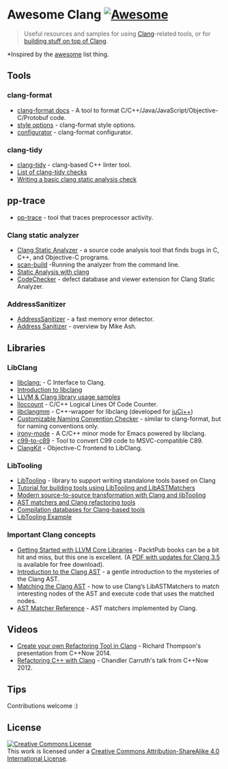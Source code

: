# Awesome Clang [![Awesome](https://cdn.rawgit.com/sindresorhus/awesome/d7305f38d29fed78fa85652e3a63e154dd8e8829/media/badge.svg)](https://github.com/sindresorhus/awesome)

> Useful resources and samples for using [Clang](http://clang.llvm.org/)-related tools, or for [building stuff on top of Clang](http://clang.llvm.org/docs/Tooling.html).

*Inspired by the [awesome](https://github.com/sindresorhus/awesome) list thing.

## Tools

### clang-format

- [clang-format docs](http://clang.llvm.org/docs/ClangFormat.html) - A tool to format C/C++/Java/JavaScript/Objective-C/Protobuf code.
- [style options](http://clang.llvm.org/docs/ClangFormatStyleOptions.html) - clang-format style options.
- [configurator](http://zed0.co.uk/clang-format-configurator/) -  clang-format configurator.

### clang-tidy

- [clang-tidy](http://clang.llvm.org/extra/clang-tidy/) - clang-based C++ linter tool.
- [List of clang-tidy checks](http://clang.llvm.org/extra/clang-tidy/checks/list.html)
- [Writing a basic clang static analysis check](https://bbannier.github.io/blog/2015/05/02/Writing-a-basic-clang-static-analysis-check.html)

## pp-trace

- [pp-trace](http://clang.llvm.org/extra/pp-trace.html) - tool that traces preprocessor activity.



### Clang static analyzer

- [Clang Static Analyzer](http://clang-analyzer.llvm.org/index.html) - a source code analysis tool that finds bugs in C, C++, and Objective-C programs.
- [scan-build](http://clang-analyzer.llvm.org/scan-build.html) -Running the analyzer from the command line.
- [Static Analysis with clang](http://btorpey.github.io/blog/2015/04/27/static-analysis-with-clang/)
- [CodeChecker](https://github.com/Ericsson/codechecker) - defect database and viewer extension for Clang Static Analyzer.

### AddressSanitizer

- [AddressSanitizer](http://clang.llvm.org/docs/AddressSanitizer.html) - a fast memory error detector.
- [Address Sanitizer](https://www.mikeash.com/pyblog/friday-qa-2015-07-03-address-sanitizer.html) - overview by Mike Ash.

## Libraries

### LibClang

- [libclang:](http://clang.llvm.org/doxygen/group__CINDEX.html) -  C Interface to Clang.
- [Introduction to libclang](https://www.mikeash.com/pyblog/friday-qa-2014-01-24-introduction-to-libclang.html)
- [LLVM & Clang library usage samples](https://github.com/eliben/llvm-clang-samples)
- [lloccount](https://github.com/neolynx/lloccount) - C/C++ Logical Lines Of Code Counter.
- [libclangmm](https://github.com/cppit/libclangmm) - C++-wrapper for libclang (developed for [juCi++](https://github.com/cppit/jucipp))
- [Customizable Naming Convention Checker](https://github.com/mapbox/cncc/) - similar to clang-format, but for naming conventions only.
- [irony-mode](https://github.com/Sarcasm/irony-mode) - A C/C++ minor mode for Emacs powered by libclang.
- [c99-to-c89](https://github.com/libav/c99-to-c89/) - Tool to convert C99 code to MSVC-compatible C89.
- [ClangKit](https://github.com/macmade/ClangKit) - Objective-C frontend to LibClang.

### LibTooling

- [LibTooling](http://clang.llvm.org/docs/LibTooling.html) - library to support writing standalone tools based on Clang
- [Tutorial for building tools using LibTooling and LibASTMatchers](http://clang.llvm.org/docs/LibASTMatchersTutorial.html)
- [Modern source-to-source transformation with Clang and libTooling](http://eli.thegreenplace.net/2014/05/01/modern-source-to-source-transformation-with-clang-and-libtooling)
- [AST matchers and Clang refactoring tools](http://eli.thegreenplace.net/2014/07/29/ast-matchers-and-clang-refactoring-tools)
- [Compilation databases for Clang-based tools](http://eli.thegreenplace.net/2014/05/21/compilation-databases-for-clang-based-tools)
- [LibTooling Example](https://kevinaboos.wordpress.com/2013/07/23/clang-tutorial-part-ii-libtooling-example/)

### Important Clang concepts

- [Getting Started with LLVM Core Libraries](https://www.packtpub.com/application-development/getting-started-llvm-core-libraries) - PacktPub books can be a bit hit and miss, but this one is excellent. (A [PDF with updates for Clang 3.5](https://www.packtpub.com/sites/default/files/downloads/6924OS_Appendix.pdf) is available for free download).
- [Introduction to the Clang AST](http://clang.llvm.org/docs/IntroductionToTheClangAST.html) - a gentle introduction to the mysteries of the Clang AST.
- [Matching the Clang AST](http://clang.llvm.org/docs/LibASTMatchers.html) - how to use Clang’s LibASTMatchers to match interesting nodes of the AST and execute code that uses the matched nodes.
- [AST Matcher Reference](http://clang.llvm.org/docs/LibASTMatchersReference.html) - AST matchers implemented by Clang.

## Videos

- [Create your own Refactoring Tool in Clang](https://www.youtube.com/watch?v=8PndHo7jjHk) - Richard Thompson's presentation from C++Now 2014.
- [Refactoring C++ with Clang](https://www.youtube.com/watch?v=yuIOGfcOH0k) - Chandler Carruth's talk from C++Now 2012.

## Tips

Contributions welcome :)

## License

<a rel="license" href="http://creativecommons.org/licenses/by-sa/4.0/"><img alt="Creative Commons License" style="border-width:0" src="https://i.creativecommons.org/l/by-sa/4.0/88x31.png" /></a><br />This work is licensed under a <a rel="license" href="http://creativecommons.org/licenses/by-sa/4.0/">Creative Commons Attribution-ShareAlike 4.0 International License</a>.
